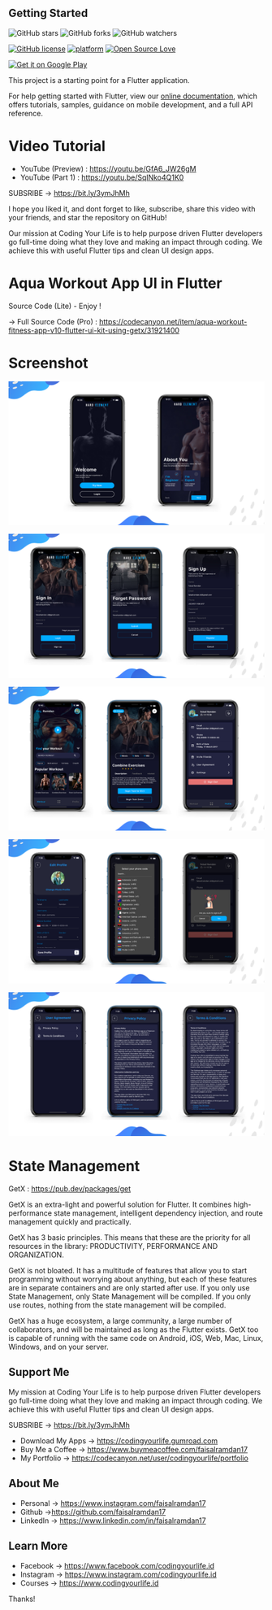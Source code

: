 ## Getting Started

![GitHub stars](https://img.shields.io/github/stars/faisalramdan17/aqua_workout_lite?style=social)
![GitHub forks](https://img.shields.io/github/forks/faisalramdan17/aqua_workout_lite?style=social)
![GitHub watchers](https://img.shields.io/github/watchers/faisalramdan17/aqua_workout_lite?style=social)

[![GitHub license](https://img.shields.io/badge/License-MIT-blue.svg)](LICENSE)
[![platform](https://img.shields.io/badge/platform-Flutter-blue.svg)](https://flutter.dev/)
[![Open Source Love](https://badges.frapsoft.com/os/v2/open-source.svg?v=103)](https://github.com/faisalramdan17)


[<img src="https://play.google.com/intl/en_us/badges/images/generic/en-play-badge.png" alt="Get it on Google Play" height=
"80">](https://play.google.com/store/apps/details?id=id.codingyourlife.aqua_workout_pro)

This project is a starting point for a Flutter application.

For help getting started with Flutter, view our
[online documentation](https://flutter.dev/docs), which offers tutorials,
samples, guidance on mobile development, and a full API reference.


# Video Tutorial
- YouTube (Preview) : https://youtu.be/GfA6_JW26gM
- YouTube (Part 1)  : https://youtu.be/SqlNko4Q1K0

SUBSRIBE → https://bit.ly/3ymJhMh

I hope you liked it, and dont forget to like, subscribe, share this video with your friends, and star the repository on GitHub!

Our mission at Coding Your Life is to help purpose driven Flutter developers go full-time doing what they love and making an impact through coding. We achieve this with useful Flutter tips and clean UI design apps.

# Aqua Workout App UI in Flutter
Source Code (Lite) - Enjoy !

→ Full Source Code (Pro) :
https://codecanyon.net/item/aqua-workout-fitness-app-v10-flutter-ui-kit-using-getx/31921400

# Screenshot
<p>
    <a target="_blank" rel="noopener noreferrer" href="https://raw.githubusercontent.com/faisalramdan17/aqua_workout_lite/main/assets/screenshots/home.png"><img src="https://raw.githubusercontent.com/faisalramdan17/aqua_workout_lite/main/assets/screenshots/screenshots-1.png" style="max-width:100%;"></a>
</p>
<p>
    <a target="_blank" rel="noopener noreferrer" href="https://raw.githubusercontent.com/faisalramdan17/aqua_workout_lite/main/assets/screenshots/home.png"><img src="https://raw.githubusercontent.com/faisalramdan17/aqua_workout_lite/main/assets/screenshots/screenshots-2.png" style="max-width:100%;"></a>
</p>
<p>
    <a target="_blank" rel="noopener noreferrer" href="https://raw.githubusercontent.com/faisalramdan17/aqua_workout_lite/main/assets/screenshots/home.png"><img src="https://raw.githubusercontent.com/faisalramdan17/aqua_workout_lite/main/assets/screenshots/screenshots-3.png" style="max-width:100%;"></a>
</p>
<p>
    <a target="_blank" rel="noopener noreferrer" href="https://raw.githubusercontent.com/faisalramdan17/aqua_workout_lite/main/assets/screenshots/home.png"><img src="https://raw.githubusercontent.com/faisalramdan17/aqua_workout_lite/main/assets/screenshots/screenshots-4.png" style="max-width:100%;"></a>
</p>
<p>
    <a target="_blank" rel="noopener noreferrer" href="https://raw.githubusercontent.com/faisalramdan17/aqua_workout_lite/main/assets/screenshots/home.png"><img src="https://raw.githubusercontent.com/faisalramdan17/aqua_workout_lite/main/assets/screenshots/screenshots-5.png" style="max-width:100%;"></a>
</p>

# State Management
GetX : https://pub.dev/packages/get

GetX is an extra-light and powerful solution for Flutter. It combines high-performance state management, intelligent dependency injection, and route management quickly and practically.

GetX has 3 basic principles. This means that these are the priority for all resources in the library: PRODUCTIVITY, PERFORMANCE AND ORGANIZATION.

GetX is not bloated. It has a multitude of features that allow you to start programming without worrying about anything, but each of these features are in separate containers and are only started after use. If you only use State Management, only State Management will be compiled. If you only use routes, nothing from the state management will be compiled.

GetX has a huge ecosystem, a large community, a large number of collaborators, and will be maintained as long as the Flutter exists. GetX too is capable of running with the same code on Android, iOS, Web, Mac, Linux, Windows, and on your server.

## Support Me

My mission at Coding Your Life is to help purpose driven Flutter developers go full-time doing what they love and making an impact through coding. We achieve this with useful Flutter tips and clean UI design apps.

SUBSRIBE → https://bit.ly/3ymJhMh

- Download My Apps → https://codingyourlife.gumroad.com
- Buy Me a Coffee → https://www.buymeacoffee.com/faisalramdan17
- My Portfolio → https://codecanyon.net/user/codingyourlife/portfolio

## About Me
- Personal → https://www.instagram.com/faisalramdan17 
- Github →https://github.com/faisalramdan17
- LinkedIn → https://www.linkedin.com/in/faisalramdan17

## Learn More
- Facebook → https://www.facebook.com/codingyourlife.id
- Instagram → https://www.instagram.com/codingyourlife.id
- Courses → https://www.codingyourlife.id

Thanks!

